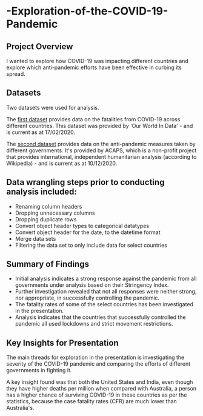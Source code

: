 # -Exploration-of-the-COVID-19-Pandemic


## Project Overview
I wanted to explore how COVID-19 was impacting different countries and explore which anti-pandemic efforts have been effective in curbing its spread.

## Datasets
Two datasets were used for analysis.

The [first dataset](https://github.com/owid/covid-19-data/tree/master/public/data) provides data on the fatalities from COVID-19 across different countries. This dataset was provided by 'Our World In Data' - and is current as at 17/02/2020.

The [second dataset](https://www.acaps.org/covid-19-government-measures-dataset) provides data on the anti-pandemic measures taken by different governments. It's provided by ACAPS, which is a non-profit project that provides international, independent humanitarian analysis (according to Wikipedia) - and is current as at 10/12/2020.

## Data wrangling steps prior to conducting analysis included:
* Renaming column headers 
* Dropping unnecessary columns
* Dropping duplicate rows
* Convert object header types to categorical datatypes
* Convert object header for the date, to the datetime format
* Merge data sets
* Filtering the data set to only include data for select countries


## Summary of Findings
* Initial analysis indicates a strong response against the pandemic from all governments under analysis based on their Stringency Index.
* Further investigation revealed that not all responses were neither strong, nor appropriate, in successfully controlling the pandemic. 
* The fatality rates of some of the select countries has been investigated in the presentation.
* Analysis indicates that the countries that successfully controlled the pandemic all used lockdowns and strict movement restrictions.


## Key Insights for Presentation
The main threads for exploration in the presentation is investigating the severity of the COVID-19 pandemic and comparing the efforts of different governments in fighting it.

A key insight found was that both the United States and India, even though they have higher deaths per million when compared with Australia, a person has a higher chance of surviving COVID-19 in these countries as per the statistics, because the case fatality rates (CFR) are much lower than Australia's.
